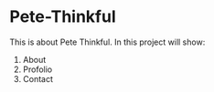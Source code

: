 # Pete-Thinkful
This is about Pete Thinkful.
In this project will show:
1. About
2. Profolio
3. Contact
